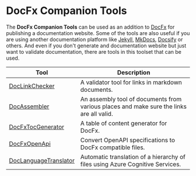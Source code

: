 # DocFx Companion Tools

The **DocFx Companion Tools** can be used as an addition to [DocFx](https://dotnet.github.io/docfx/index.html) for publishing a documentation website. Some of the tools are also useful if you are using another documentation platform like [Jekyll](https://jekyllrb.com/), [MkDocs](https://www.mkdocs.org/),  [Docsify](https://docsify.js.org/#/?id=docsify) or others. And even if you don't generate and documentation website but just want to validate documentation, there are tools in this toolset that can be used.

| Tool | Description |
| --- | --- |
| [DocLinkChecker](../src/DocLinkChecker/README.md) | A validator tool for links in markdown documents. |
| [DocAssembler](../src/DocAssembler/README.md) | An assembly tool of documents from various places and make sure the links are all valid. |
| [DocFxTocGenerator](../src/DocFxTochGenerator/README.md) | A table of content generator for DocFx. |
| [DocFxOpenApi](../src/DocFxOpenApi/README.md) | Convert OpenAPI specifications to DocFx compatible files. |
| [DocLanguageTranslator](../src/DocLanguageTranslator/README.md) | Automatic translation of a hierarchy of files using Azure Cognitive Services. |
